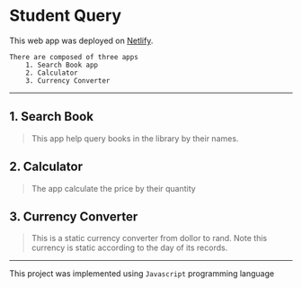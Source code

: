 # Student Query
This web app was deployed on [Netlify](https://studentquery.netlify.app/mainpage/).

```
There are composed of three apps
    1. Search Book app
    2. Calculator
    3. Currency Converter
```
---
## 1. Search Book 
> This app help query books in the library by their names. 

## 2. Calculator
> The app calculate the price by their quantity

## 3. Currency Converter
> This is a static currency converter from dollor to rand. Note this currency is static according to the day of its records.
___

This project was implemented using ```Javascript``` programming language
